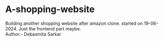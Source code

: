 # A-shopping-website
Building another shopping website after amazon clone. started on 19-06-2024. Just the frontend part maybe.
<br>
Author:- Debasmita Sarkar
